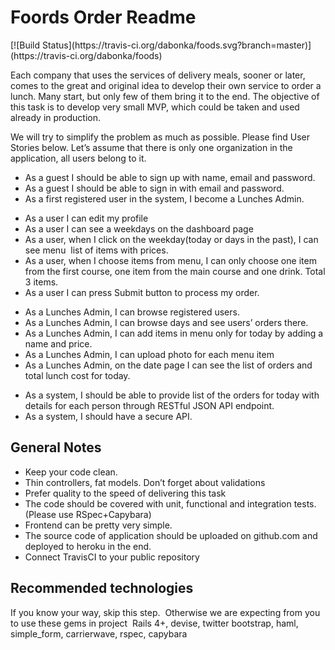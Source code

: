 <h1>Foords Order Readme</h1>
[![Build Status](https://travis-ci.org/dabonka/foods.svg?branch=master)](https://travis-ci.org/dabonka/foods)
<p>Each company that uses the services of delivery meals, sooner or later, comes to the great and original idea to develop their own service to order a lunch. Many start, but only few of them bring it to the end. The objective of this task is to develop very small MVP, which could be taken and used already in production. </p>
 
<p>We will try to simplify the problem as much as possible. Please find User Stories below. Let’s assume that there is only one organization in the application, all users belong to it. </p>
<ul>
<li>As a guest I should be able to sign up with name, email and password. </li>
<li>As a guest I should be able to sign in with email and password. </li>
<li>As a first registered user in the system, I become a Lunches Admin.</li> 
</ul>
<ul>
<li>As a user I can edit my profile </li>
<li>As a user I can see a weekdays on the dashboard page </li>
<li>As a user, when I click on the weekday(today or days in the past), I can see menu ­ list of items with prices. </li>
<li>As a user, when I choose items from menu, I can only choose one item from the first course, one item from the main course and one drink. Total 3 items.</li>
<li>As a user I can press Submit button to process my order. </li>
</ul>
<ul> 
<li>As a Lunches Admin, I can browse registered users. </li>
<li>As a Lunches Admin, I can browse days and see users’ orders there. </li>
<li>As a Lunches Admin, I can add items in menu only for today by adding a name and price. </li>
<li>As a Lunches Admin, I can upload photo for each menu item </li>
<li>As a Lunches Admin, on the date page I can see the list of orders and total lunch cost for today.  </li>
</ul>
<ul>
<li>As a system, I should be able to provide list of the orders for today with details for each person through RESTful JSON API endpoint. </li>
<li>As a system, I should have a secure API. </li>
</ul>

<h2>General Notes</h2> 
<ul>
<li>Keep your code clean.  </li>
<li>Thin controllers, fat models. Don’t forget about validations </li>
<li>Prefer quality to the speed of delivering this task </li>
<li>The code should be covered with unit, functional and integration tests. (Please use RSpec+Capybara) </li>
<li>Front­end can be pretty very simple. </li>
<li>The source code of application should be uploaded on github.com and deployed to heroku in the end. </li>
<li>Connect Travis­CI to your public repository </li>
</ul>
<h2>Recommended technologies </h2>
<p>If you know your way, skip this step. ​ Otherwise we are expecting from you to use these gems in project ­ Rails 4+, devise, twitter bootstrap, haml, simple_form, carrierwave, rspec, capybara </p>
